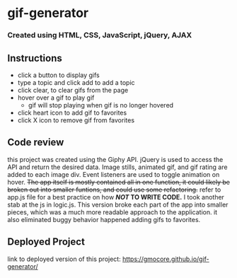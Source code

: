 # gif-generator

### Created using HTML, CSS, JavaScript, jQuery, AJAX

## Instructions

- click a button to display gifs
- type a topic and click add to add a topic
- click clear, to clear gifs from the page
- hover over a gif to play gif
  - gif will stop playing when gif is no longer hovered
- click heart icon to add gif to favorites
- click X icon to remove gif from favorites

## Code review

this project was created using the Giphy API. jQuery is used to access the API and return the desired data. Image stills, animated gif, and gif rating are added to each image div. Event listeners are used to toggle animation on hover. ~~The app itself is mostly contained all in one function, it could likely be broken out into smaller funtions, and could use some refactoring.~~
refer to app.js file for a best practice on how **_NOT_ TO WRITE CODE.**
I took another stab at the js in logic.js. This version broke each part of the app into smaller pieces, which was a much more readable approach to the application. it also eliminated buggy behavior happened adding gifs to favorites.

## Deployed Project

link to deployed version of this project:
https://gmocore.github.io/gif-generator/
